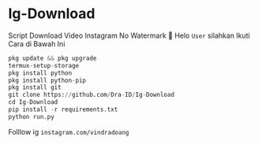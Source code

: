 # Ig-Download
Script Download Video Instagram No Watermark 🤩
Helo `User` silahkan Ikuti Cara di Bawah Ini

```python
pkg update && pkg upgrade
termux-setup-storage
pkg install python
pkg install python-pip
pkg install git
git clone https://github.com/Dra-ID/Ig-Download
cd Ig-Download
pip install -r requirements.txt
python run.py
```
Folllow ig `instagram.com/vindradoang`
